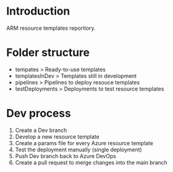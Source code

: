 # Introduction 
ARM resource templates reporitory.

# Folder structure
- tempates > Ready-to-use templates
- templatesInDev > Templates still in development
- pipelines > Pipelines to deploy resouce templates
- testDeployments > Deployments to test resource templates

# Dev process
1. Create a Dev branch
2. Develop a new resource template
2. Create a params file for every Azure resource template
3. Test the deployment manually (single deployment)
4. Push Dev branch back to Azure DevOps
5. Create a pull request to merge changes into the main branch